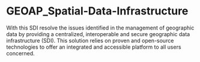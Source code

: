 # GEOAP_Spatial-Data-Infrastructure
With this SDI resolve the issues identified in the management of geographic data by providing a centralized, interoperable and secure geographic data infrastructure (SDI). This solution relies on proven and open-source technologies to offer an integrated and accessible platform to all users concerned.
